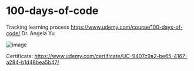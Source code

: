 # 100-days-of-code
Tracking learning process https://www.udemy.com/course/100-days-of-code/ Dr. Angela Yu

![image](https://user-images.githubusercontent.com/72193357/209438006-3eeb01b7-2b2f-42fc-8b8a-6700f7ed1ed8.png)

Certificate: https://www.udemy.com/certificate/UC-9407c9a2-be65-4167-a284-b1d48bea5b47/

